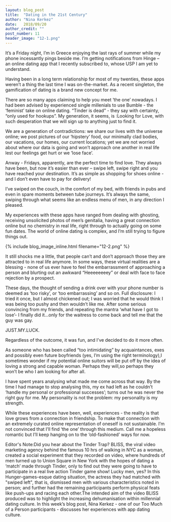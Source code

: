 ```yaml
---
layout: blog_post
title:  "Dating in the 21st Century"
author: "Nina Kerkez"
date:   2018/09/20
author_credit: ""
post_number: 11
header_image: "12-1.png"
---
```


It’s a Friday night, I’m in Greece enjoying the last rays of summer while my phone incessantly pings beside me. I’m getting notifications from Hinge – an online dating app that I recently subscribed to, whose USP I am yet to understand.   

Having been in a long term relationship for most of my twenties, these apps weren’t a thing the last time I was on-the-market. As a recent singleton, the gamification of dating is a brand new concept for me.  

There are so many apps claiming to help you meet ‘the one’ nowadays. I had been advised by experienced single millenials to use Bumble - the ‘feminist’ take on online dating. “Tinder is dead” - they say with certainty, “only used for hookups”. My generation, it seems, is :Looking for Love, with such desperation that we will sign up to anything just to find it.   

We are a generation of contradictions: we share our lives with the universe online; we post pictures of our ‘hipstery’ food, our minimally clad bodies, our vacations, our homes, our current locations; yet we are not worried about where our data is going and won’t approach one another in real life lest our feelings get hurt or we ‘lose face’.  

Anway - Fridays, apparently, are the perfect time to find love. They always have been, but now it’s easier than ever – swipe left, swipe right and you have reached your destination. It’s as simple as shopping for shoes online - and I don’t even have to pay for delivery!  

I’ve swiped on the couch, in the comfort of my bed, with friends in pubs and even in spare moments between tube journeys. It’s always the same, swiping through what seems like an endless menu of men, in any direction I pleased.  

My experiences with these apps have ranged from dealing with ghosting, receiving unsolicited photos of men’s genitalia, having a great connection online but no chemistry in real life, right through to actually going on some fun dates. The world of online dating is complex, and I’m still trying to figure things out.  

{% include blog_image_inline.html filename="12-2.png" %}      

It still shocks me a little, that people can’t and don’t approach those they are attracted to in real life anymore. In some ways, these virtual realities are a blessing - none of us ever have to feel the embarrassment of approaching a person and blurting out an awkward “Heeeeeeeey” or deal with face to face rejection by a prospect.   

These days, the thought of sending a drink over with your phone number is deemed as ‘too risky’, or ‘too embarrassing’ and so on. Full disclosure: I tried it once, but I almost chickened out; I was worried that he would think I was being too pushy and then wouldn’t like me. After some serious convincing from my friends, and repeating the mantra ‘what have I got to lose’- I finally did it...only for the waitress to come back and tell me that the guy was gay.   

JUST.MY.LUCK.   

Regardless of the outcome, it was fun, and I’ve decided to do it more often.  

As someone who has been called “too intimidating” by acquaintances, exes and possibly even future boyfriends (yes, I’m using the right terminology),I sometimes wonder if my potential online suitors will be put off by the idea of loving a strong and capable woman. Perhaps they will,so perhaps they won’t be who I am looking for after all.   

I have spent years analysing what made me come across that way. By the time I had manage to stop analysing this, my ex had left as he couldn’t ‘handle my personal or professional successes’; turns out he was never the right guy for me. My personality is not the problem: my personality is my strength.  

While these experiences have been, well, experiences - the reality is that love grows from a connection in friendship. To make that connection with an extremely curated online representation of oneself is not sustainable. I’m not convinced that I’ll find ‘the one’ through this medium. Call me a hopeless romantic but I’ll keep hanging on to the ‘old-fashioned’ ways for now.   

Editor's Note:Did you hear about the Tinder Trap? BLISS, the viral video marketing agency behind the famous 10 hrs of walking in NYC as a woman, created a social experiment that they recorded on video, where hundreds of men turned up to Union Square in New York with the hopes of dating a ‘match’ made through Tinder, only to find out they were going to have to participate in a real live action Tinder game show! Lucky men, yes? In this Hunger-games-esque dating situation, the actress they had matched with "swiped left", that is, dismissed men with various characteristics noted in person; and further had the remaining participants perform physical feats like push-ups and racing each other.The intended aim of the video BLISS produced was to highlight the increasing dehumanisation within millennial dating culture. In this week’s blog post, Nina Kerkez - one of our Too Much of a Person participants - discusses her experiences with app dating culture.  
